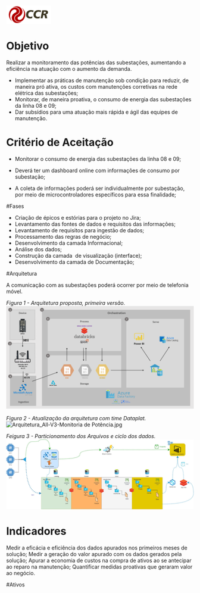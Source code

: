 ![Logo-grupo-ccr-Editado-v3.png](/.attachments/Logo-grupo-ccr-Editado-v3-c966143a-ebc6-4b44-9548-395e41aac6ab.png)
# Objetivo

Realizar a monitoramento das potências das subestações, aumentando a eficiência na atuação com o aumento da demanda.


- Implementar as práticas de manutenção sob condição para reduzir, de maneira pró ativa, os custos com manutenções corretivas na rede elétrica das subestações;
- Monitorar, de maneira proativa, o consumo de energia das subestações da linha 08 e 09;
- Dar subsídios para uma atuação mais rápida e ágil das equipes de manutenção.

# Critério de Aceitação
- Monitorar o consumo de energia das subestações da linha 08 e 09;

- Deverá ter um dashboard online com informações de consumo por subestação;

- A coleta de informações poderá ser individualmente por subestação, por meio de microcontroladores específicos para essa finalidade;

#Fases

- Criação de épicos e estórias para o projeto no Jira;
- Levantamento das fontes de dados e requisitos das informações;
- Levantamento de requisitos para ingestão de dados;
- Processamento das regras de negócio;
- Desenvolvimento da camada Informacional;
- Análise dos dados;
- Construção da camada  de visualização (interface);
- Desenvolvimento da camada de Documentação;

#Arquitetura


A comunicação com as subestações poderá ocorrer por meio de telefonia móvel.

_Figura 1 - Arquitetura proposta, primeira versão._
![image.png](/.attachments/image-b2496187-2213-4172-9226-e8f3fddaa63d.png)

_Figura 2 - Atualização da arquitetura com time Dataplat._
![Arquitetura_All-V3-Monitoria de Potência.jpg](/.attachments/Arquitetura_All-V3-Monitoria%20de%20Potência-d9d34b08-7f5b-4951-829d-4a5e1c088175.jpg)

_Feigura 3 - Particionamento dos Arquivos e ciclo dos dados._
![Arquitetura_All-V3-Stream Iot.jpg](/.attachments/Arquitetura_All-V3-Stream%20Iot-93b963c0-a20a-44bd-bb62-8f7fb4725d0a.jpg)

# Indicadores
Medir a eficácia e eficiência dos dados apurados nos primeiros meses de solução;
Medir a geração do valor apurado com os dados gerados pela solução;
Apurar a economia de custos na compra de ativos ao se antecipar ao reparo na manutenção;
Quantificar medidas proativas que geraram valor ao negócio.

#Ativos
